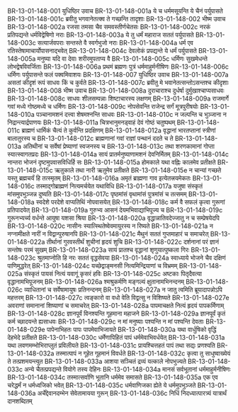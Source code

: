 BR-13-01-148-001	युधिष्ठिर उवाच
BR-13-01-148-001a	ये च धर्ममसूयन्ति ये चैनं पर्युपासते
BR-13-01-148-001c	ब्रवीतु भगवानेतत्क्व ते गच्छन्ति तादृशाः
BR-13-01-148-002	भीष्म उवाच
BR-13-01-148-002a	रजसा तमसा चैव समवस्तीर्णचेतसः
BR-13-01-148-002c	नरकं प्रतिपद्यन्ते धर्मविद्वेषिणो नराः
BR-13-01-148-003a	ये तु धर्मं महाराज सततं पर्युपासते
BR-13-01-148-003c	सत्यार्जवपराः सन्तस्ते वै स्वर्गभुजो नराः
BR-13-01-148-004a	धर्म एव रतिस्तेषामाचार्योपासनाद्भवेत्
BR-13-01-148-004c	देवलोकं प्रपद्यन्ते ये धर्मं पर्युपासते
BR-13-01-148-005a	मनुष्या यदि वा देवाः शरीरमुपताप्य वै
BR-13-01-148-005c	धर्मिणः सुखमेधन्ते लोभद्वेषविवर्जिताः
BR-13-01-148-006a	प्रथमं ब्रह्मणः पुत्रं धर्ममाहुर्मनीषिणः
BR-13-01-148-006c	धर्मिणः पर्युपासन्ते फलं पक्वमिवाशयः
BR-13-01-148-007	युधिष्ठिर उवाच
BR-13-01-148-007a	असतां कीदृशं रूपं साधवः किं च कुर्वते
BR-13-01-148-007c	ब्रवीतु मे भवानेतत्सन्तोऽसन्तश्च कीदृशाः
BR-13-01-148-008	भीष्म उवाच
BR-13-01-148-008a	दुराचाराश्च दुर्धर्षा दुर्मुखाश्चाप्यसाधवः
BR-13-01-148-008c	साधवः शीलसम्पन्नाः शिष्टाचारस्य लक्षणम्
BR-13-01-148-009a	राजमार्गे गवां मध्ये गोष्ठमध्ये च धर्मिणः
BR-13-01-148-009c	नोपसेवन्ति राजेन्द्र सर्गं मूत्रपुरीषयोः
BR-13-01-148-010a	पञ्चानामशनं दत्त्वा शेषमश्नन्ति साधवः
BR-13-01-148-010c	न जल्पन्ति च भुञ्जाना न निद्रान्त्यार्द्रपाणयः
BR-13-01-148-011a	चित्रभानुमनड्वाहं देवं गोष्ठं चतुष्पथम्
BR-13-01-148-011c	ब्राह्मणं धार्मिकं चैत्यं ते कुर्वन्ति प्रदक्षिणम्
BR-13-01-148-012a	वृद्धानां भारतप्तानां स्त्रीणां बालातुरस्य च
BR-13-01-148-012c	ब्राह्मणानां गवां राज्ञां पन्थानं ददते च ते
BR-13-01-148-013a	अतिथीनां च सर्वेषां प्रेष्याणां स्वजनस्य च
BR-13-01-148-013c	तथा शरणकामानां गोप्ता स्यात्स्वागतप्रदः
BR-13-01-148-014a	सायं प्रातर्मनुष्याणामशनं देवनिर्मितम्
BR-13-01-148-014c	नान्तरा भोजनं दृष्टमुपवासविधिर्हि सः
BR-13-01-148-015a	होमकाले यथा वह्निः कालमेव प्रतीक्षते
BR-13-01-148-015c	ऋतुकाले तथा नारी ऋतुमेव प्रतीक्षते
BR-13-01-148-015e	न चान्यां गच्छते यस्तु ब्रह्मचर्यं हि तत्स्मृतम्
BR-13-01-148-016a	अमृतं ब्राह्मणा गाव इत्येतत्त्रयमेकतः
BR-13-01-148-016c	तस्माद्गोब्राह्मणं नित्यमर्चयेत यथाविधि
BR-13-01-148-017a	यजुषा संस्कृतं मांसमुपभुञ्जन्न दुष्यति
BR-13-01-148-017c	पृष्ठमांसं वृथामांसं पुत्रमांसं च तत्समम्
BR-13-01-148-018a	स्वदेशे परदेशे वाप्यतिथिं नोपवासयेत्
BR-13-01-148-018c	कर्म वै सफलं कृत्वा गुरूणां प्रतिपादयेत्
BR-13-01-148-019a	गुरुभ्य आसनं देयमभिवाद्याभिपूज्य च
BR-13-01-148-019c	गुरूनभ्यर्च्य वर्धन्ते आयुषा यशसा श्रिया
BR-13-01-148-020a	वृद्धान्नातिवदेज्जातु न च सम्प्रेषयेदपि
BR-13-01-148-020c	नासीनः स्यात्स्थितेष्वेवमायुरस्य न रिष्यते
BR-13-01-148-021a	न नग्नामीक्षते नारीं न विद्वान्पुरुषानपि
BR-13-01-148-021c	मैथुनं सततं गुप्तमाहारं च समाचरेत्
BR-13-01-148-022a	तीर्थानां गुरवस्तीर्थं शुचीनां हृदयं शुचि
BR-13-01-148-022c	दर्शनानां परं ज्ञानं सन्तोषः परमं सुखम्
BR-13-01-148-023a	सायं प्रातश्च वृद्धानां शृणुयात्पुष्कला गिरः
BR-13-01-148-023c	श्रुतमाप्नोति हि नरः सततं वृद्धसेवया
BR-13-01-148-024a	स्वाध्याये भोजने चैव दक्षिणं पाणिमुद्धरेत्
BR-13-01-148-024c	यच्छेद्वाङ्मनसी नित्यमिन्द्रियाणां च विभ्रमम्
BR-13-01-148-025a	संस्कृतं पायसं नित्यं यवागूं कृसरं हविः
BR-13-01-148-025c	अष्टकाः पितृदैवत्या वृद्धानामभिपूजनम्
BR-13-01-148-026a	श्मश्रुकर्मणि मङ्गल्यं क्षुतानामभिनन्दनम्
BR-13-01-148-026c	व्याधितानां च सर्वेषामायुषः प्रतिनन्दनम्
BR-13-01-148-027a	न जातु त्वमिति ब्रूयादापन्नोऽपि महत्तरम्
BR-13-01-148-027c	त्वङ्कारो वा वधो वेति विद्वत्सु न विशिष्यते
BR-13-01-148-027e	अवराणां समानानां शिष्याणां च समाचरेत्
BR-13-01-148-028a	पापमाचक्षते नित्यं हृदयं पापकर्मिणाम्
BR-13-01-148-028c	ज्ञानपूर्वं विनश्यन्ति गूहमाना महाजने
BR-13-01-148-029a	ज्ञानपूर्वं कृतं कर्म च्छादयन्ते ह्यसाधवः
BR-13-01-148-029c	न मां मनुष्याः पश्यन्ति न मां पश्यन्ति देवताः
BR-13-01-148-029e	पापेनाभिहतः पापः पापमेवाभिजायते
BR-13-01-148-030a	यथा वार्धुषिको वृद्धिं देहभेदे प्रतीक्षते
BR-13-01-148-030c	धर्मेणापिहितं पापं धर्ममेवाभिवर्धयेत्
BR-13-01-148-031a	यथा लवणमम्भोभिराप्लुतं प्रविलीयते
BR-13-01-148-031c	प्रायश्चित्तहतं पापं तथा सद्यः प्रणश्यति
BR-13-01-148-032a	तस्मात्पापं न गूहेत गूहमानं विवर्धते
BR-13-01-148-032c	कृत्वा तु साधुष्वाख्येयं ते तत्प्रशमयन्त्युत
BR-13-01-148-033a	आशया सञ्चितं द्रव्यं यत्काले नोपभुज्यते
BR-13-01-148-033c	अन्ये चैतत्प्रपद्यन्ते वियोगे तस्य देहिनः
BR-13-01-148-034a	मानसं सर्वभूतानां धर्ममाहुर्मनीषिणः
BR-13-01-148-034c	तस्मात्सर्वाणि भूतानि धर्ममेव समासते
BR-13-01-148-035a	एक एव चरेद्धर्मं न धर्मध्वजिको भवेत्
BR-13-01-148-035c	धर्मवाणिजका ह्येते ये धर्ममुपभुञ्जते
BR-13-01-148-036a	अर्चेद्देवानदम्भेन सेवेतामायया गुरून्
BR-13-01-148-036c	निधिं निदध्यात्पारत्र्यं यात्रार्थं दानशब्दितम्
